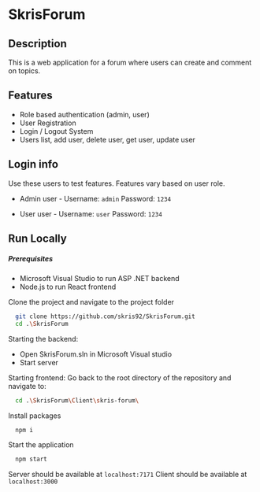# SkrisForum

## Description

This is a web application for a forum where users can create and comment on topics.

## Features

- Role based authentication (admin, user)
- User Registration
- Login / Logout System
- Users list, add user, delete user, get user, update user

## Login info
Use these users to test features. Features vary based on user role.

- Admin user -  Username: `admin` Password: `1234`

- User user - Username: `user` Password: `1234`

## Run Locally
##### Prerequisites
- Microsoft Visual Studio to run ASP .NET backend
- Node.js to run React frontend

Clone the project and navigate to the project folder

```bash
  git clone https://github.com/skris92/SkrisForum.git
  cd .\SkrisForum
```

Starting the backend:

- Open SkrisForum.sln in Microsoft Visual studio
- Start server


Starting frontend:
Go back to the root directory of the repository and navigate to:

```bash
  cd .\SkrisForum\Client\skris-forum\
```

Install packages

```bash
  npm i
```

Start the application 

```bash
  npm start
```
Server should be available at `localhost:7171`
Client should be available at `localhost:3000`

